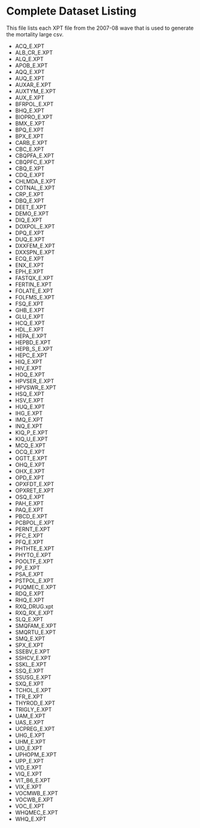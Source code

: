 # Complete Dataset Listing
This file lists each XPT file from the 2007-08 wave that is used to generate the mortality large csv.

- ACQ_E.XPT
- ALB_CR_E.XPT
- ALQ_E.XPT
- APOB_E.XPT
- AQQ_E.XPT
- AUQ_E.XPT
- AUXAR_E.XPT
- AUXTYM_E.XPT
- AUX_E.XPT
- BFRPOL_E.XPT
- BHQ_E.XPT
- BIOPRO_E.XPT
- BMX_E.XPT
- BPQ_E.XPT
- BPX_E.XPT
- CARB_E.XPT
- CBC_E.XPT
- CBQPFA_E.XPT
- CBQPFC_E.XPT
- CBQ_E.XPT
- CDQ_E.XPT
- CHLMDA_E.XPT
- COTNAL_E.XPT
- CRP_E.XPT
- DBQ_E.XPT
- DEET_E.XPT
- DEMO_E.XPT
- DIQ_E.XPT
- DOXPOL_E.XPT
- DPQ_E.XPT
- DUQ_E.XPT
- DXXFEM_E.XPT
- DXXSPN_E.XPT
- ECQ_E.XPT
- ENX_E.XPT
- EPH_E.XPT
- FASTQX_E.XPT
- FERTIN_E.XPT
- FOLATE_E.XPT
- FOLFMS_E.XPT
- FSQ_E.XPT
- GHB_E.XPT
- GLU_E.XPT
- HCQ_E.XPT
- HDL_E.XPT
- HEPA_E.XPT
- HEPBD_E.XPT
- HEPB_S_E.XPT
- HEPC_E.XPT
- HIQ_E.XPT
- HIV_E.XPT
- HOQ_E.XPT
- HPVSER_E.XPT
- HPVSWR_E.XPT
- HSQ_E.XPT
- HSV_E.XPT
- HUQ_E.XPT
- IHG_E.XPT
- IMQ_E.XPT
- INQ_E.XPT
- KIQ_P_E.XPT
- KIQ_U_E.XPT
- MCQ_E.XPT
- OCQ_E.XPT
- OGTT_E.XPT
- OHQ_E.XPT
- OHX_E.XPT
- OPD_E.XPT
- OPXFDT_E.XPT
- OPXRET_E.XPT
- OSQ_E.XPT
- PAH_E.XPT
- PAQ_E.XPT
- PBCD_E.XPT
- PCBPOL_E.XPT
- PERNT_E.XPT
- PFC_E.XPT
- PFQ_E.XPT
- PHTHTE_E.XPT
- PHYTO_E.XPT
- POOLTF_E.XPT
- PP_E.XPT
- PSA_E.XPT
- PSTPOL_E.XPT
- PUQMEC_E.XPT
- RDQ_E.XPT
- RHQ_E.XPT
- RXQ_DRUG.xpt
- RXQ_RX_E.XPT
- SLQ_E.XPT
- SMQFAM_E.XPT
- SMQRTU_E.XPT
- SMQ_E.XPT
- SPX_E.XPT
- SSEBV_E.XPT
- SSHCV_E.XPT
- SSKL_E.XPT
- SSQ_E.XPT
- SSUSG_E.XPT
- SXQ_E.XPT
- TCHOL_E.XPT
- TFR_E.XPT
- THYROD_E.XPT
- TRIGLY_E.XPT
- UAM_E.XPT
- UAS_E.XPT
- UCPREG_E.XPT
- UHG_E.XPT
- UHM_E.XPT
- UIO_E.XPT
- UPHOPM_E.XPT
- UPP_E.XPT
- VID_E.XPT
- VIQ_E.XPT
- VIT_B6_E.XPT
- VIX_E.XPT
- VOCMWB_E.XPT
- VOCWB_E.XPT
- VOC_E.XPT
- WHQMEC_E.XPT
- WHQ_E.XPT
